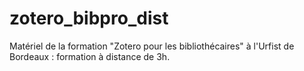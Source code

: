 # zotero_bibpro_dist
Matériel de la formation "Zotero pour les bibliothécaires" à l'Urfist de Bordeaux : formation à distance de 3h.

